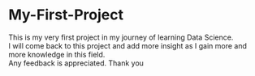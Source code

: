 # My-First-Project
This is my very first project in my journey of learning Data Science.
<br> I will come back to this project and add more insight as I gain more and more knowledge in this field.
<br> Any feedback is appreciated.
Thank you
